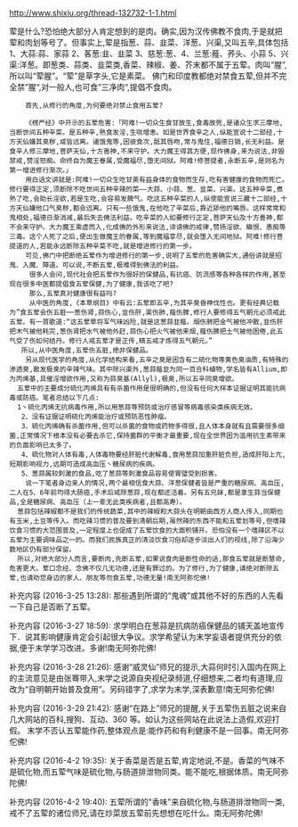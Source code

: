 http://www.shixiu.org/thread-132732-1-1.html

荤是什么?恐怕绝大部分人肯定想到的是肉。确实,因为汉传佛教不食肉,于是就把荤和肉划等号了。但事实上,荤是指葱、蒜、韭菜、洋葱、兴渠,又叫五辛,具体包括 1、大蒜:蒜、家蒜 2、茖葱:韭、韭菜 3、慈葱:葱、4、兰葱:薤、荞头、小蒜 5、兴渠:洋葱。即葱类、蒜类、韭菜类,香菜、辣椒、姜、芥末都不属于五荤。肉叫“腥”,所以叫“荤腥”。“荤”是草字头,它是素菜。 佛门和印度教都绝对禁食五荤,但并不完全禁”腥“,对一般人,也可食”三净肉“,提倡不食肉。

        首先,从修行的角度,为何要绝对禁止食用五荤?

        《楞严经》中开示的五荤危害:「阿难!一切众生食甘故生,食毒故死,是诸众生求三摩地,当断世间五种辛菜。是五种辛,熟食发淫,生啖增恚。如是世界食辛之人,纵能宣说十二部经,十方天仙嫌其臭秽,咸皆远离。诸饿鬼等,因彼食次,舐其唇吻,常与鬼住,福德日销,长无利益。是食辛人修三摩地,菩萨天仙,十方善神,不来守护。大力魔王得其方便,现作佛身,来为说法,非毁禁戒,赞淫怒痴。命终自为魔王眷属,受魔福尽,堕无间狱。阿难!修菩提者,永断五辛,是则名为第一增进修行渐次。」
        用白话文讲就是:阿难!一切众生吃甘美有益身体的食物而生存,吃有害健康的食物而死亡。修行要得正定,须断除不吃世间五种辛辣的菜——大蒜、小蒜、葱、韭菜、兴渠。这五种辛菜,煮熟了吃,会助长淫欲,若是生吃,会容易发脾气。吃这五种辛菜的人,纵使能宣说三藏十二部经,十方天仙嫌他口气臭秽,都会远离。只有一些饿鬼,在他吃了辛菜后,靠近舔他的嘴唇。这样常常和鬼相处,福德日渐消减,最后失去佛法利益。吃辛菜的人如要修行正定,菩萨天仙及十方善神,都不会来守护。大力魔王乘虚而入,化成佛的外形来说法,诽谤佛的戒律,赞扬淫欲、瞋恨、愚痴等三毒。这个人死了之后,便出生做魔王的眷属,等到魔福享尽,就会堕入无间地狱。阿难!修行菩提道的人,若能永远断除五种辛菜不吃,就是增进修行的第一步。
        可见,佛门中把断绝五荤作为增进修行的第一步,说明了五荤的危害确实大,通俗讲就是招鬼、入魔、障道。可以说,不断五荤,极难得到佛法的利益。
         很多人会问,现代社会把五荤作为很好的保健品,有抗癌、防流感等各种各样的作用,甚至现在很多中医都提倡食五荤保健,为了健康,我该吃了吧?
         那么,五荤真对健康很有益吗?
         从中医的角度,《本草纲目》中有云:五荤即五辛,为其辛臭昏神伐性也。更有经典记载为”食五荤会伤五脏──葱伤肾,蒜伤心,韭伤肝,渠伤肺,薤伤脾,修行人要修得五气朝元必须戒此五荤。有一首歌道:“这五荤草将军气味凶险,就是这葱蒜韭薤。烟伤肺把金气被他冲散,韭伤肝把木气被他耗完,葱伤肾把水气被他外赶,蒜伤心把火气被他来烟,薤伤脾把土气被他困倦,此五气受了伤如何结丹。修行人戒五荤才是正传,精五戒才炼得五气朝元。”
       所以,从中医角度,五荤伤五脏,绝非保健品。
        另从现代医学的角度,从化学结构来看,五辛之臭是因含有二硫化物等黄色臭油质,有特殊的渗透臭,散发极臭的辛辣气味。其中除兴渠外,葱蒜薤韭为同一百合科植物,学名皆有Allium,即为丙烯基,具催淫增欲作用,又称为蒜臭基(Allyl),极臭,所以五辛同臭增欲。
      五荤中的主要成分硫化丙烯具有有杀菌作用是很明确的,但没有任何大样本证据证明其能抗病毒或防癌。笔者总结以下几点:
      1丶硫化丙烯无抗病毒作用,所以用葱蒜等预防或治疗感冒等病毒感染类疾病无效。
       2、没有证据证明硫化丙烯能治疗或预防恶性肿瘤。
       3、硫化丙烯确有杀菌作用,但可以杀菌的食物或药物多得很,且人体本身就有且需要很多细菌,正常情况下根本没有必要去杀它,保持菌群的平衡才最重要,现在全世界因为滥用抗生素带来的负面影响已太多了。
       4、硫化物对人体有毒,人体毒物要经肝脏代谢解毒,食用葱蒜加重肝脏负担,造成肝阳上亢,短期影响视力,远期可造成高血压丶糖尿病的疾病。
       5、葱蒜属较刺激的食品,吃了葱蒜等刺激食品容易使胃璧受到损害。
        说一下笔者身边亲人的情况,两个最相信食大蒜、洋葱保健者皆是严重的糖尿病、高血压,二人在5、6年前均得大肠癌,手术后戒除葱蒜,现在都还活着。另有五兄妹,都是拿生蒜当保健品,全是糖尿病、高血压（上一辈无此类疾病者,且都高寿）。
      葱蒜包括辣椒都不是我们的传统蔬菜,其中的辣椒和大蒜头在明朝由西方人商人传入,同期也有玉米,土豆等传入。而吃辣习惯的普及要到清朝后期,虽然辣的东西不能和五荤划等号,但嗜辣饮食习惯的大范围普及,一定程度上也促成了五荤饮食的大面积铺开。恐怕没有一个嗜辣区不以五荤为主要调味品之一的。而我们民族真正的清淡饮食习俗却逐步淡出人们的视线,除了沿海少数地区仍有部分保留。
      所以,对绝大部分人而言,要断肉,先断五荤,如果说食肉是断性命的话,那食五荤就是断慧命,危害更大。荤口念经、念佛不仅几无功德,还是有罪过的。为了修行,为了健康,请绝对断除五荤,也请劝您身边的家人、朋友等勿食五荤,功德无量!南无阿弥佗佛!

补充内容 (2016-3-25 13:28):
那些遇到所谓的“鬼魂”或其他不好的东西的人先看一下自己是否断了五荤。

补充内容 (2016-3-27 18:59):
求学明白在葱蒜是抗病防癌保健品的铺天盖地宣传下．说其影响健康肯定会引起很大争议。求学希望认为末学妄语者提供充分的依据,便于末学学习改进。多谢!南无阿弥陀佛!

补充内容 (2016-3-28 21:26):
感谢“威灵仙”师兄的提示,大蒜何时引入国内在网上的主流意见是由张骞带入,末学之说源自央视纪录频道,仔细想来,二者均有道理,应改为“自明朝开始普及食用”。另码错字了,求学为末学,深表歉意!南无阿弥佗佛!

补充内容 (2016-3-29 21:42):
感谢“在路上”师兄的提醒,关于五荤伤五脏之说来自几大网站的百科,搜狗、互动、360 等。如认为这些网站在此说法上造假,欢迎打假。
末学不否认五荤能作药,整体观点是:能作药和有利健康不是一回事。南无阿弥佗佛!

补充内容 (2016-4-2 19:35):
关于香菜是否是五荤,肯定地说,不是。香菜的气味不是硫化物,而五荤气味是硫化物,与肠道排泄物同类。能不能吃,根据体质。南无阿弥陀佛!

补充内容 (2016-4-2 19:40):
五荤所谓的"香味"来自硫化物,与肠道排泄物同一类,戒不了五荤的诸位师兄,请在炒菜放五荤前先想想在吃什么。南无阿弥陀佛!

